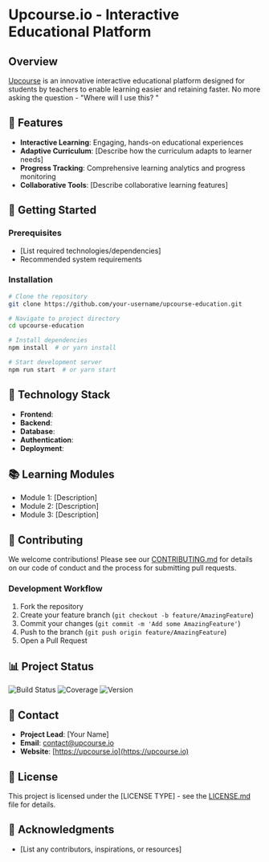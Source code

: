 
# Upcourse.io - Interactive Educational Platform

## Overview
[Upcourse](https://upcourse.io) is an innovative interactive educational platform designed for students by teachers to enable learning easier and retaining faster.
No more asking the question - "Where will I use this? " 


## 🌟 Features
- **Interactive Learning**: Engaging, hands-on educational experiences
- **Adaptive Curriculum**: [Describe how the curriculum adapts to learner needs]
- **Progress Tracking**: Comprehensive learning analytics and progress monitoring
- **Collaborative Tools**: [Describe collaborative learning features]

## 🚀 Getting Started

### Prerequisites
- [List required technologies/dependencies]
- Recommended system requirements

### Installation
```bash
# Clone the repository
git clone https://github.com/your-username/upcourse-education.git

# Navigate to project directory
cd upcourse-education

# Install dependencies
npm install  # or yarn install

# Start development server
npm run start  # or yarn start
```

## 🔧 Technology Stack
- **Frontend**: 
- **Backend**: 
- **Database**: 
- **Authentication**: 
- **Deployment**: 

## 📚 Learning Modules
- Module 1: [Description]
- Module 2: [Description]
- Module 3: [Description]

## 🤝 Contributing
We welcome contributions! Please see our [CONTRIBUTING.md](CONTRIBUTING.md) for details on our code of conduct and the process for submitting pull requests.

### Development Workflow
1. Fork the repository
2. Create your feature branch (`git checkout -b feature/AmazingFeature`)
3. Commit your changes (`git commit -m 'Add some AmazingFeature'`)
4. Push to the branch (`git push origin feature/AmazingFeature`)
5. Open a Pull Request

## 📊 Project Status
![Build Status](https://img.shields.io/badge/build-passing-brightgreen)
![Coverage](https://img.shields.io/badge/coverage-85%25-yellow)
![Version](https://img.shields.io/badge/version-1.0.0-blue)

## 📧 Contact
- **Project Lead**: [Your Name]
- **Email**: contact@upcourse.io
- **Website**: [https://upcourse.io](https://upcourse.io)

## 📜 License
This project is licensed under the [LICENSE TYPE] - see the [LICENSE.md](LICENSE.md) file for details.

## 🙏 Acknowledgments
- [List any contributors, inspirations, or resources]
